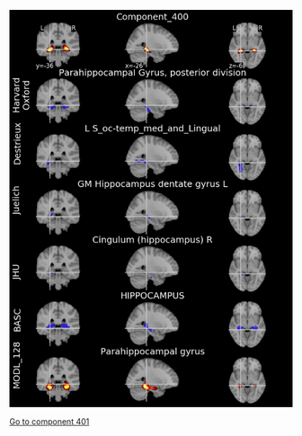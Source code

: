 


![400](preliminary/400.jpg "Component 400")

[Go to component 401](https://parietal-inria.github.io/MODL_atlas/512/401 "Component 401")
